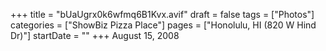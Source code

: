 +++
title = "bUaUgrx0k6wfmq6B1Kvx.avif"
draft = false
tags = ["Photos"]
categories = ["ShowBiz Pizza Place"]
pages = ["Honolulu, HI (820 W Hind Dr)"]
startDate = ""
+++
August 15, 2008
